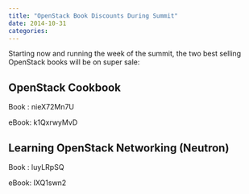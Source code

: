 ```yaml
---
title: "OpenStack Book Discounts During Summit"
date: 2014-10-31
categories: 
---
```


Starting now and running the week of the summit, the two best selling OpenStack books will be on super sale:

## OpenStack Cookbook

Book : nieX72Mn7U

eBook: k1QxrwyMvD

## Learning OpenStack Networking (Neutron)

Book : luyLRpSQ

eBook: IXQ1swn2
